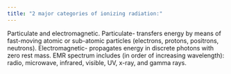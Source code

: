 ```yaml
---
title: "2 major categories of ionizing radiation:"
---
```

Particulate and electromagnetic.
Particulate- transfers energy by means of fast-moving atomic or sub-atomic particles (electrons, protons, positrons, neutrons).
Electromagnetic- propagates energy in discrete photons with zero rest mass. EMR spectrum includes (in order of increasing wavelength): radio, microwave, infrared, visible, UV, x-ray, and gamma rays.

